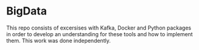 # BigData

This repo consists of excersises with Kafka, Docker and Python packages in order to develop an understanding for these tools and how to implement them. This work was done independently. 
